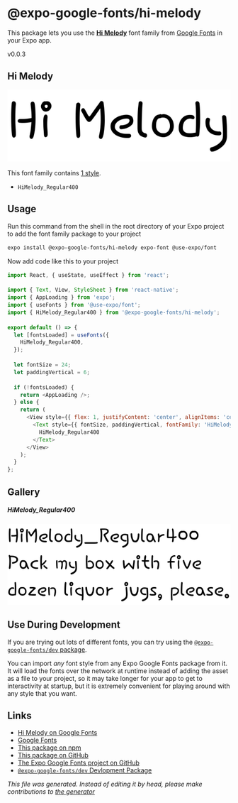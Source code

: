 # @expo-google-fonts/hi-melody

This package lets you use the [**Hi Melody**](https://fonts.google.com/specimen/Hi+Melody) font family from [Google Fonts](https://fonts.google.com/) in your Expo app.

v0.0.3

## Hi Melody

![Hi Melody](./font-family.png)

This font family contains [1 style](#gallery).

- `HiMelody_Regular400`

## Usage

Run this command from the shell in the root directory of your Expo project to add the font family package to your project
```sh
expo install @expo-google-fonts/hi-melody expo-font @use-expo/font
```

Now add code like this to your project
```js
import React, { useState, useEffect } from 'react';

import { Text, View, StyleSheet } from 'react-native';
import { AppLoading } from 'expo';
import { useFonts } from '@use-expo/font';
import { HiMelody_Regular400 } from '@expo-google-fonts/hi-melody';

export default () => {
  let [fontsLoaded] = useFonts({
    HiMelody_Regular400,
  });

  let fontSize = 24;
  let paddingVertical = 6;

  if (!fontsLoaded) {
    return <AppLoading />;
  } else {
    return (
      <View style={{ flex: 1, justifyContent: 'center', alignItems: 'center' }}>
        <Text style={{ fontSize, paddingVertical, fontFamily: 'HiMelody_Regular400' }}>
          HiMelody_Regular400
        </Text>
      </View>
    );
  }
};

```

## Gallery

##### HiMelody_Regular400
![HiMelody_Regular400](./306d4c79415f43cc2f655c997e9edc971ad12227c39d46aef4fae766ba572d12.ttf.png)


## Use During Development

If you are trying out lots of different fonts, you can try using the [`@expo-google-fonts/dev` package](https://github.com/expo/google-fonts/tree/master/font-packages/dev#readme).

You can import *any* font style from any Expo Google Fonts package from it. It will load the fonts
over the network at runtime instead of adding the asset as a file to your project, so it may take longer
for your app to get to interactivity at startup, but it is extremely convenient
for playing around with any style that you want.

## Links

- [Hi Melody on Google Fonts](https://fonts.google.com/specimen/Hi+Melody)
- [Google Fonts](https://fonts.google.com/)
- [This package on npm](https://www.npmjs.com/package/@expo-google-fonts/hi-melody)
- [This package on GitHub](https://github.com/expo/google-fonts/tree/master/font-packages/hi-melody)
- [The Expo Google Fonts project on GitHub](https://github.com/expo/google-fonts)
- [`@expo-google-fonts/dev` Devlopment Package](https://github.com/expo/google-fonts/tree/master/font-packages/dev)


*This file was generated. Instead of editing it by head, please make contributions to [the generator](https://github.com/expo/google-fonts/tree/master/packages/generator)*
